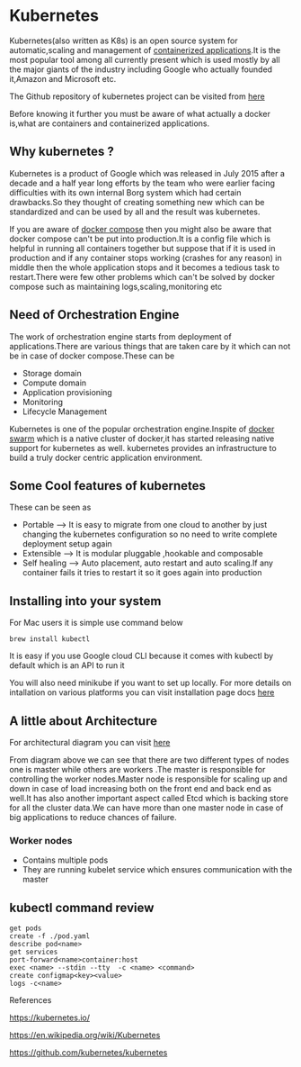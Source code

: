 # Kubernetes

Kubernetes(also written as K8s) is an open source system for automatic,scaling and management of [containerized applications](https://searchitoperations.techtarget.com/definition/application-containerization-app-containerization).It is the most popular tool among all currently present which is used mostly by all the major giants of the industry including Google who actually founded it,Amazon and Microsoft etc.

The Github repository of kubernetes project can be visited from [here](https://github.com/kubernetes/kubernetes)

Before knowing it further you must be aware of what actually a docker is,what are containers and containerized applications. 

## Why kubernetes ?

Kubernetes is a product of Google which was released in July 2015 after a decade and a half year long efforts by the team who were earlier facing difficulties with its own internal Borg system which had certain drawbacks.So they thought of creating something new which can be standardized and can be used by all and the result was kubernetes.

If you are aware of [docker compose](https://docs.docker.com/compose/) then you might also be aware that docker compose can't be put into production.It is a config file which is helpful in running all containers together but suppose that if it is used in production and if any container stops working (crashes for any reason) in middle then the whole application stops and it becomes a tedious task to restart.There were few other problems which can't be solved by docker compose  such as maintaining logs,scaling,monitoring etc

## Need of Orchestration Engine 

The work of orchestration engine starts from deployment of applications.There are various things that are taken care by it which can not be in case of docker compose.These can be

 * Storage domain 
 * Compute domain
 * Application provisioning
 * Monitoring 
 * Lifecycle Management

Kubernetes is one of the popular orchestration engine.Inspite of [docker swarm](https://docs.docker.com/get-started/part4/) which is a native cluster of docker,it has started releasing native support for kubernetes as well.
kubernetes provides an infrastructure to build a truly docker centric application environment.

## Some Cool features of kubernetes

These can be seen as

* Portable --> It is easy to migrate from one cloud to another by just changing the kubernetes configuration so no need to write complete deployment setup again
*  Extensible --> It is modular pluggable ,hookable and composable
* Self healing --> Auto placement, auto restart and auto scaling.If any container fails it tries to restart it so it goes again into production

## Installing into your system

For Mac users it is simple use command below 
```
brew install kubectl
```
It is easy if you use Google cloud CLI because it comes with kubectl by default which is an API to run it

You will also need minikube if you want to set up locally.
For more details on intallation on various platforms you can visit installation page docs [here](https://kubernetes.io/docs/tasks/tools/install-kubectl/)

## A little about Architecture

For architectural diagram you can visit [here](https://en.wikipedia.org/wiki/Kubernetes#/media/File:Kubernetes.png)

From diagram above we can see that there are two different types of nodes one is master while others are workers .The master is responsible for controlling the worker nodes.Master node is responsible for scaling up and down in case of load increasing both on the front end and back end as well.It has also another important aspect called Etcd which is backing store for all the cluster data.We can have more than one master node in case of big applications to reduce chances of failure.

### Worker nodes
* Contains multiple pods
* They are running kubelet service which ensures communication with the master

## kubectl command review
```
get pods
create -f ./pod.yaml
describe pod<name>
get services
port-forward<name>container:host
exec <name> --stdin --tty  -c <name> <command>
create configmap<key><value>
logs -c<name>
```

References

https://kubernetes.io/

https://en.wikipedia.org/wiki/Kubernetes

https://github.com/kubernetes/kubernetes

